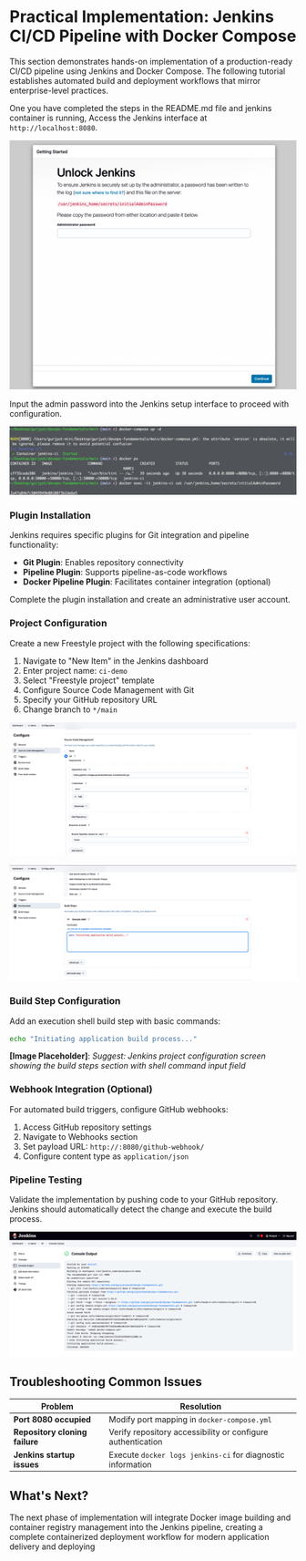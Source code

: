 # Practical Implementation: Jenkins CI/CD Pipeline with Docker Compose

This section demonstrates hands-on implementation of a production-ready CI/CD pipeline using Jenkins and Docker Compose. The following tutorial establishes automated build and deployment workflows that mirror enterprise-level practices.

One you have completed the steps in the README.md file and jenkins container is running, Access the Jenkins interface at `http://localhost:8080`.

![Jenkins Initial Setup Screen](images/part1-b-1.png)

Input the admin password into the Jenkins setup interface to proceed with configuration.

![CLI](images/part1-b-2.png)

### Plugin Installation

Jenkins requires specific plugins for Git integration and pipeline functionality:

- **Git Plugin**: Enables repository connectivity
- **Pipeline Plugin**: Supports pipeline-as-code workflows  
- **Docker Pipeline Plugin**: Facilitates container integration (optional)

Complete the plugin installation and create an administrative user account.

### Project Configuration

Create a new Freestyle project with the following specifications:

1. Navigate to "New Item" in the Jenkins dashboard
2. Enter project name: `ci-demo`
3. Select "Freestyle project" template
4. Configure Source Code Management with Git
5. Specify your GitHub repository URL
6. Change branch to `*/main`

![Jenkins Pipeline Setup-1](images/part1-b-3.png)

![Jenkins Pipeline Setup-2](images/part1-b-4.png)

### Build Step Configuration

Add an execution shell build step with basic commands:

```bash
echo "Initiating application build process..."
```

**[Image Placeholder]**: *Suggest: Jenkins project configuration screen showing the build steps section with shell command input field*

### Webhook Integration (Optional)

For automated build triggers, configure GitHub webhooks:

1. Access GitHub repository settings
2. Navigate to Webhooks section
3. Set payload URL: `http://:8080/github-webhook/`
4. Configure content type as `application/json`

### Pipeline Testing

Validate the implementation by pushing code to your GitHub repository. Jenkins should automatically detect the change and execute the build process.

![Successful Pipeline Run](images/part1-b-5.png)

## Troubleshooting Common Issues

| Problem | Resolution |
|---------|-----------|
| **Port 8080 occupied** | Modify port mapping in `docker-compose.yml` |
| **Repository cloning failure** | Verify repository accessibility or configure authentication |
| **Jenkins startup issues** | Execute `docker logs jenkins-ci` for diagnostic information |

## What's Next?

The next phase of implementation will integrate Docker image building and container registry management into the Jenkins pipeline, creating a complete containerized deployment workflow for modern application delivery and deploying 
